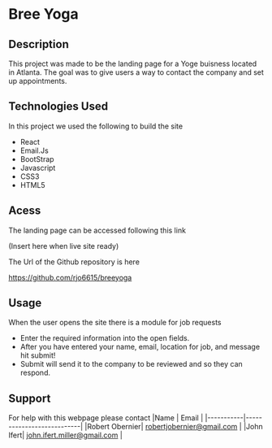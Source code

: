 # Bree Yoga

## Description

This project was made to be the landing page for a Yoge buisness located in Atlanta. 
The goal was to give users a way to contact the company and set up appointments.

## Technologies Used

In this project we used the following to build the site
 - React
 - Email.Js
 - BootStrap
 - Javascript
 - CSS3
 - HTML5

## Acess

The landing page can be accessed following this link

(Insert here when live site ready)

The Url of the Github repository is here

https://github.com/rjo6615/breeyoga

## Usage
When the user opens the site there is a module for job requests
 - Enter the required information into the open fields.
 - After you have entered your name, email, location for job, and message hit submit!
 - Submit will send it to the company to be reviewed and so they can respond.

## Support
For help with this webpage please contact
|Name | Email |
|-----------|---------------------------|
|Robert Obernier| robertjobernier@gmail.com |
|John Ifert| john.ifert.miller@gmail.com |